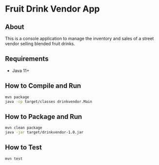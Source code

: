 # Fruit Drink Vendor App

## About
This is a console application to manage the inventory and sales of a street vendor selling blended fruit drinks.

## Requirements
- Java 11+

## How to Compile and Run

```bash
mvn package
java -cp target/classes drinkvendor.Main
```

## How to Package and Run

```bash
mvn clean package
java -jar target/drinkvendor-1.0.jar
```
## How to Test

```bash
mvn test
```